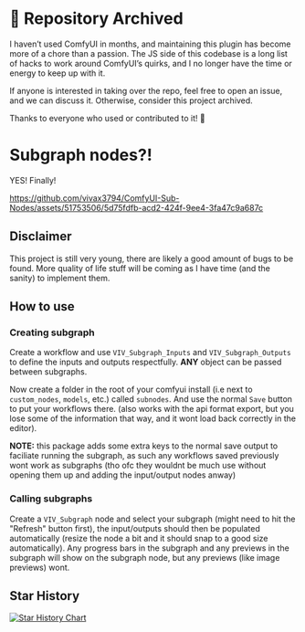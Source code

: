 # 📢 Repository Archived
I haven’t used ComfyUI in months, and maintaining this plugin has become more of a chore than a passion. The JS side of this codebase is a long list of hacks to work around ComfyUI’s quirks, and I no longer have the time or energy to keep up with it.

If anyone is interested in taking over the repo, feel free to open an issue, and we can discuss it. Otherwise, consider this project archived.

Thanks to everyone who used or contributed to it! 🚀


# Subgraph nodes?!

YES! Finally!


https://github.com/vivax3794/ComfyUI-Sub-Nodes/assets/51753506/5d75fdfb-acd2-424f-9ee4-3fa47c9a687c

## Disclaimer

This project is still very young, there are likely a good amount of bugs to be found.
More quality of life stuff will be coming as I have time (and the sanity) to implement them.

## How to use

### Creating subgraph

Create a workflow and use `VIV_Subgraph_Inputs` and `VIV_Subgraph_Outputs` to define the inputs and outputs respectfully. **ANY** object can be passed between subgraphs.

Now create a folder in the root of your comfyui install (i.e next to `custom_nodes`, `models`, etc.) called `subnodes`. And use the normal `Save` button to put your workflows there. (also works with the api format export, but you lose some of the information that way, and it wont load back correctly in the editor).

**NOTE:** this package adds some extra keys to the normal save output to faciliate running the subgraph, as such any workflows saved previously wont work as subgraphs (tho ofc they wouldnt be much use without opening them up and adding the input/output nodes anway)

### Calling subgraphs

Create a `VIV_Subgraph` node and select your subgraph (might need to hit the "Refresh" button first), the input/outputs should then be populated automatically (resize the node a bit and it should snap to a good size automatically). Any progress bars in the subgraph and any previews in the subgraph will show on the subgraph node, but any previews (like image previews) wont.

## Star History

<a href="https://star-history.com/#vivax3794/ComfyUI-Sub-Nodes&Timeline">
 <picture>
   <source media="(prefers-color-scheme: dark)" srcset="https://api.star-history.com/svg?repos=vivax3794/ComfyUI-Sub-Nodes&type=Timeline&theme=dark" />
   <source media="(prefers-color-scheme: light)" srcset="https://api.star-history.com/svg?repos=vivax3794/ComfyUI-Sub-Nodes&type=Timeline" />
   <img alt="Star History Chart" src="https://api.star-history.com/svg?repos=vivax3794/ComfyUI-Sub-Nodes&type=Timeline" />
 </picture>
</a>
